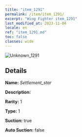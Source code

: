 ```yaml
---
title: "item_1291"
permalink: /item/item_1291/
excerpt: "Wing Fighter item_1291"
last_modified_at: 2023-11-04
locale: en
ref: "item_1291.md"
toc: false
classes: wide
---
```



 ![Unknown_1291](/images/item/Settlement_star_p.png)



## Details

 **Name:** *Settlement_star* 

 **Description:** 

 **Rarity:** 1 

 **Type:** 1 

 **Suction:** true 

 **Auto Suction:** false 


